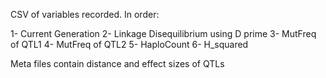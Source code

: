 CSV of variables recorded. In order:

1- Current Generation
2- Linkage Disequilibrium using D prime
3- MutFreq of QTL1
4- MutFreq of QTL2
5- HaploCount
6- H_squared

Meta files contain distance and effect sizes of QTLs